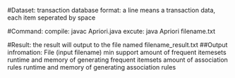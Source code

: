 #Dataset:
transaction database
format: a line means a transaction data, each item seperated by space

#Command:
compile: javac Apriori.java
excute: java Apriori filename.txt

#Result:
the result will output to the file named filename_result.txt
##Output infromation:
File (input filename)
min support
amount of frequent itemesets
runtime and memory of generating frequent itemsets
amount of association rules
runtime and memory of generating association rules
